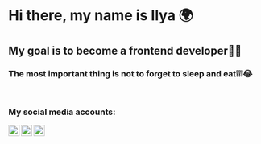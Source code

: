 # Hi there, my name is Ilya 🌍

## My goal is to become a frontend developer🚀😎

### The most important thing is not to forget to sleep and eat❕❕❕😂

<br/>

### My social media accounts:

[<img align="left" alt="codeSTACKr | Instagram" width="22px" src="https://cdn.jsdelivr.net/npm/simple-icons@v3/icons/vk.svg" />][vkontakte]
[<img align="left" alt="codeSTACKr | LinkedIn" width="22px" src="https://cdn.jsdelivr.net/npm/simple-icons@v3/icons/twitter.svg" />][twitter]
[<img align="left" alt="codeSTACKr | Instagram" width="22px" src="https://cdn.jsdelivr.net/npm/simple-icons@v3/icons/instagram.svg" />][instagram]

[vkontakte]: https://vk.com/yudin2401/
[instagram]: https://www.instagram.com/llya_yudin/
[twitter]: https://twitter.com/EliasYDoe
